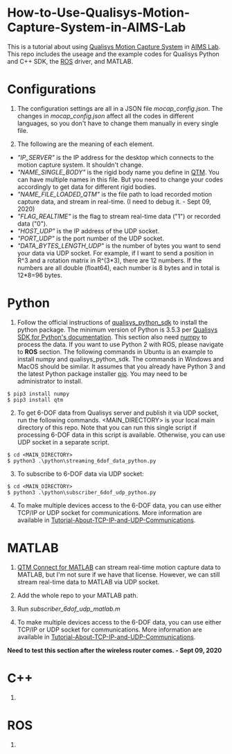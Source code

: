 # How-to-Use-Qualisys-Motion-Capture-System-in-AIMS-Lab
This is a tutorial about using [Qualisys Motion Capture System](https://www.qualisys.com/) in [AIMS Lab](https://engineering.purdue.edu/AIMS). This repo includes the useage and the example codes for Qualisys Python and C++ SDK, the [ROS](https://www.ros.org/) driver, and MATLAB.


# Configurations
1. The configuration settings are all in a JSON file *mocap_config.json*. The changes in *mocap_config.json* affect all the codes in different languages, so you don't have to change them manually in every single file.

2. The following are the meaning of each element.
* *"IP_SERVER"* is the IP address for the desktop which connects to the motion capture system. It shouldn't change.
* *"NAME_SINGLE_BODY"* is the rigid body name you define in [QTM](https://www.qualisys.com/software/qualisys-track-manager/). You can have multiple names in this file. But you need to change your codes accordingly to get data for different rigid bodies.
* *"NAME_FILE_LOADED_QTM"* is the file path to load recorded motion capture data, and stream in real-time. (I need to debug it. - Sept 09, 2020)
* *"FLAG_REALTIME"* is the flag to stream real-time data ("1") or recorded data ("0").
* *"HOST_UDP"* is the IP address of the UDP socket.
* *"PORT_UDP"* is the port number of the UDP socket.
* *"DATA_BYTES_LENGTH_UDP"* is the number of bytes you want to send your data via UDP socket. For example, if I want to send a position in R\^3 and a rotation matrix in R\^(3\*3), there are 12 numbers. If the numbers are all double (float64), each number is 8 bytes and in total is 12\*8=96 bytes. 


# Python
1. Follow the official instructions of [qualisys_python_sdk](https://github.com/qualisys/qualisys_python_sdk) to install the python package. The minimum version of Python is 3.5.3 per [Qualisys SDK for Python's documentation](https://qualisys.github.io/qualisys_python_sdk/index.html). This section also need [numpy](https://numpy.org/) to process the data. If you want to use Python 2 with ROS, please navigate to **ROS** section. The following commands in Ubuntu is an example to install numpy and qualisys_python_sdk. The commands in Windows and MacOS should be similar. It assumes that you already have Python 3 and the latest Python package installer [pip](https://pypi.org/project/pip/). You may need to be administrator to install.
```
$ pip3 install numpy
$ pip3 install qtm
```

2. To get 6-DOF data from Qualisys server and publish it via UDP socket, run the following commands. <MAIN_DIRECTORY> is your local main directory of this repo.
Note that you can run this single script if processing 6-DOF data in this script is available. Otherwise, you can use UDP socket in a separate script.
```
$ cd <MAIN_DIRECTORY>
$ python3 .\python\streaming_6dof_data_python.py
```

3. To subscribe to 6-DOF data via UDP socket:
```
$ cd <MAIN_DIRECTORY>
$ python3 .\python\subscriber_6dof_udp_python.py
```

4. To make multiple devices access to the 6-DOF data, you can use either TCP/IP or UDP socket for communications. More information are available in [Tutorial-About-TCP-IP-and-UDP-Communications](https://github.com/zehuilu/Tutorial-About-TCP-IP-and-UDP-Communications).


# MATLAB
1. [QTM Connect for MATLAB](https://www.qualisys.com/software/matlab/) can stream real-time motion capture data to MATLAB, but I'm not sure if we have that license. However, we can still stream real-time data to MATLAB via UDP socket.

2. Add the whole repo to your MATLAB path.

3. Run *subscriber_6dof_udp_matlab.m*

4. To make multiple devices access to the 6-DOF data, you can use either TCP/IP or UDP socket for communications. More information are available in [Tutorial-About-TCP-IP-and-UDP-Communications](https://github.com/zehuilu/Tutorial-About-TCP-IP-and-UDP-Communications).

**Need to test this section after the wireless router comes. - Sept 09, 2020**


# C++
1. 



# ROS
1. 

